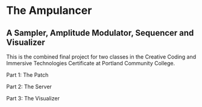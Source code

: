 # The Ampulancer #
## A Sampler, Amplitude Modulator, Sequencer and Visualizer

This is the combined final project for two classes in the Creative Coding and Immersive Technologies Certificate at Portland Community College.

Part 1:
The Patch

Part 2:
The Server

Part 3:
The Visualizer

